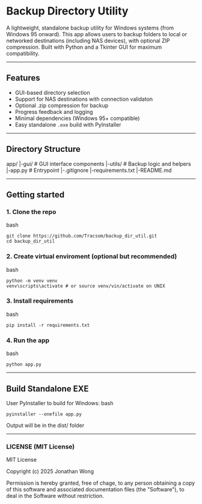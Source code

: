 # Backup Directory Utility

A lightweight, standalone backup utility for Windows systems (from Windows 95 onward). 
This app allows users to backup folders to local or networked destinations (including NAS devices), 
with optional ZIP compression. Built with Python and a Tkinter GUI for maximum compatibility.

---
## Features
* GUI-based directory selection
* Support for NAS destinations with connection validaton
* Optional .zip compression for backup
* Progress feedback and logging
* Minimal dependencies (Windows 95+ compatible)
* Easy standalone `.exe` build with PyInstaller
---

## Directory Structure
app/
|-gui/ # GUI interface components
|-utils/ # Backup logic and helpers
|-app.py # Entrypoint
|-.gitignore
|-requirements.txt
|-README.md

---
## Getting started
### 1. Clone the repo
bash
```
git clone https://github.com/Tracsom/backup_dir_util.git
cd backup_dir_util
```
### 2. Create virtual enviroment (optional but recommended)
bash
```
python -m venv venv
venv\scripts\activate # or source venv/vin/activate on UNIX
```
### 3. Install requirements
bash
```
pip install -r requirements.txt
```
### 4. Run the app
bash
```
python app.py
```
---

## Build Standalone EXE
User PyInstaller to build for Windows:
bash
```
pyinstaller --onefile app.py
```
Output will be in the dist/ folder

---
### LICENSE (MIT License)
MIT License

Copyright (c) 2025 Jonathan Wong

Permission is hereby granted, free of chage, to any person obtaining a copy
of this software and associated documentation files (the "Software"), to deal
in the Software without restriction.

